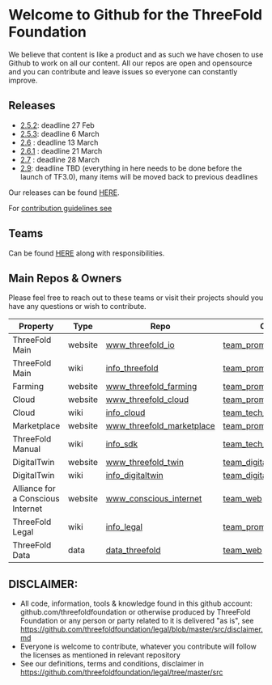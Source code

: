 
# Welcome to Github for the ThreeFold Foundation

We believe that content is like a product and as such we have chosen to use Github to work on all our content.
All our repos are open and opensource and you can contribute and leave issues so everyone can constantly improve.

## Releases

- [2.5.2](https://github.com/orgs/threefoldfoundation/projects/48): deadline 27 Feb
- [2.5.3](https://github.com/orgs/threefoldfoundation/projects/51): deadline 6 March
- [2.6](https://github.com/orgs/threefoldfoundation/projects/58) : deadline 13 March
- [2.6.1](https://github.com/orgs/threefoldfoundation/projects/59) : deadline 21 March
- [2.7](https://github.com/orgs/threefoldfoundation/projects/60) : deadline 28 March
- [2.9](https://github.com/orgs/threefoldfoundation/projects/49): deadline TBD (everything in here needs to be done before the launch of TF3.0), many items will be moved back to previous deadlines

Our releases can be found [HERE](https://github.com/orgs/threefoldfoundation/projects).

For [contribution guidelines see](contribution/)

## Teams

Can be found [HERE](https://github.com/orgs/threefoldfoundation/projects) along with responsibilities.

## Main Repos & Owners

Please feel free to reach out to these teams or visit their projects should you have any questions or wish to contribute.

|Property |Type |Repo |Owner |
|--- |--- |--- |--- |
| ThreeFold Main | website | [www_threefold_io](https://github.com/threefoldfoundation/www_threefold_io) | [team_promotion](https://github.com/orgs/threefoldfoundation/projects/52) |
| ThreeFold Main | wiki | [info_threefold](https://github.com/threefoldfoundation/info_threefold) | [team_promotion](https://github.com/orgs/threefoldfoundation/projects/52) |
| Farming | website | [www_threefold_farming](https://github.com/threefoldfoundation/www_threefold_farming) | [team_promotion](https://github.com/orgs/threefoldfoundation/projects/52) |
| Cloud | website | [www_threefold_cloud](https://github.com/threefoldfoundation/www_threefold_cloud) | [team_promotion](https://github.com/orgs/threefoldfoundation/projects/52) |
| Cloud | wiki | [info_cloud](https://github.com/threefoldfoundation/info_cloud) | [team_tech_documentation](https://github.com/orgs/threefoldfoundation/projects/57) |
| Marketplace | website | [www_threefold_marketplace](https://github.com/threefoldfoundation/www_threefold_marketplace) | [team_promotion](https://github.com/orgs/threefoldfoundation/projects/52) |
| ThreeFold Manual | wiki | [info_sdk](https://github.com/threefoldfoundation/info_sdk) | [team_tech_documentation](https://github.com/orgs/threefoldfoundation/projects/57) |
| DigitalTwin | website | [www_threefold_twin](https://github.com/threefoldfoundation/www_threefold_twin) | [team_digitaltwin](https://github.com/orgs/threefoldfoundation/projects/53) |
| DigitalTwin | wiki | [info_digitaltwin](https://github.com/threefoldfoundation/info_digitaltwin) | [team_digitaltwin](https://github.com/orgs/threefoldfoundation/projects/53) |
| Alliance for a Conscious Internet | website | [www_conscious_internet](https://github.com/threefoldfoundation/www_conscious_internet) | [team_web](https://github.com/orgs/threefoldfoundation/projects/54) |
| ThreeFold Legal | wiki | [info_legal](https://github.com/threefoldfoundation/info_legal) | [team_promotion](https://github.com/orgs/threefoldfoundation/projects/52) |
| ThreeFold Data | data | [data_threefold](https://github.com/threefoldfoundation/data_threefold) | [team_web](https://github.com/orgs/threefoldfoundation/projects/54) |

## DISCLAIMER:

- All code, information, tools & knowledge found in this github account: github.com/threefoldfoundation or otherwise produced by ThreeFold Foundation or any person or party related to it is delivered "as is", see https://github.com/threefoldfoundation/legal/blob/master/src/disclaimer.md
- Everyone is welcome to contribute, whatever you contribute will follow the licenses as mentioned in relevant repository
- See our definitions, terms and conditions, disclaimer in https://github.com/threefoldfoundation/legal/tree/master/src

